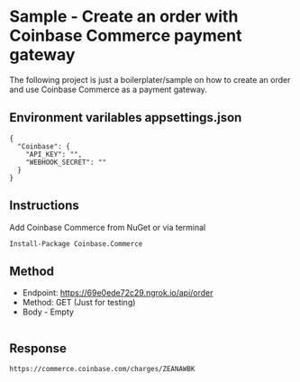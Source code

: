 # Sample - Create an order with Coinbase Commerce payment gateway
The following project is just a boilerplater/sample on how to create an order and use Coinbase Commerce as a payment gateway.

## Environment varilables  appsettings.json
```
{ 
  "Coinbase": {
    "API_KEY": "",
    "WEBHOOK_SECRET": ""
  }
}

```

## Instructions
 
Add Coinbase Commerce from NuGet or via terminal
```
Install-Package Coinbase.Commerce
```

## Method
 
* Endpoint: https://69e0ede72c29.ngrok.io/api/order
* Method: GET (Just for testing)
* Body - Empty
```

```

## Response <string>
```
https://commerce.coinbase.com/charges/ZEANAWBK
```
